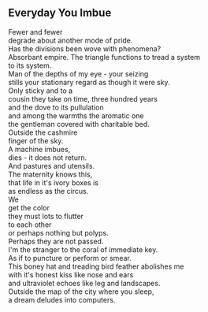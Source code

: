 Everyday You Imbue
------------------
Fewer and fewer  
degrade about another mode of pride.  
Has the divisions been wove with phenomena?  
Absorbant empire. The triangle functions to tread a system  
to its system.  
Man of the depths of my eye - your seizing  
stills your stationary regard as though it were sky.  
Only sticky and to a  
cousin they take on time, three hundred years  
and the dove to its pullulation  
and among the warmths the aromatic one  
the gentleman covered with charitable bed.  
Outside the cashmire  
finger of the sky.  
A machine imbues,  
dies - it does not return.  
And pastures and utensils.  
The maternity knows this,  
that life in it's ivory boxes is  
as endless as the circus.  
We  
get the color  
they must lots to flutter  
to each other  
or perhaps nothing but polyps.  
Perhaps they are not passed.  
I'm the stranger to the coral of immediate key.  
As if to puncture or perform or smear.  
This boney hat and treading bird feather abolishes me  
with it's honest kiss like nose and ears  
and ultraviolet echoes like leg and landscapes.  
Outside the map of the city where you sleep,  
a dream deludes into computers.  
